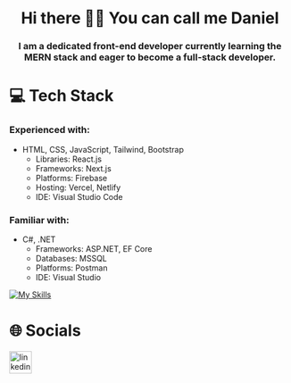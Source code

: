 <h1 align="center">Hi there 👋🏻 You can call me Daniel</h1>
<h3 align="center">I am a dedicated front-end developer currently learning the MERN stack and eager to become a full-stack developer.</h3>

# 💻 Tech Stack
### Experienced with:
* HTML, CSS, JavaScript, Tailwind, Bootstrap
  * Libraries: React.js
  * Frameworks: Next.js
  * Platforms: Firebase
  * Hosting: Vercel, Netlify
  * IDE: Visual Studio Code
### Familiar with:
* C#, .NET
  * Frameworks: ASP.NET, EF Core
  * Databases: MSSQL
  * Platforms: Postman
  * IDE: Visual Studio

[![My Skills](https://skillicons.dev/icons?i=html,css,js,tailwind,bootstrap,react,nextjs,firebase,vercel,netlify,vscode,cs,net,postman,visualstudio)](https://skillicons.dev)

# 🌐 Socials
[<img src='https://skillicons.dev/icons?i=linkedin' alt='linkedin' height='40'>](https://www.linkedin.com/in/danylo-zymbalevskyi)

